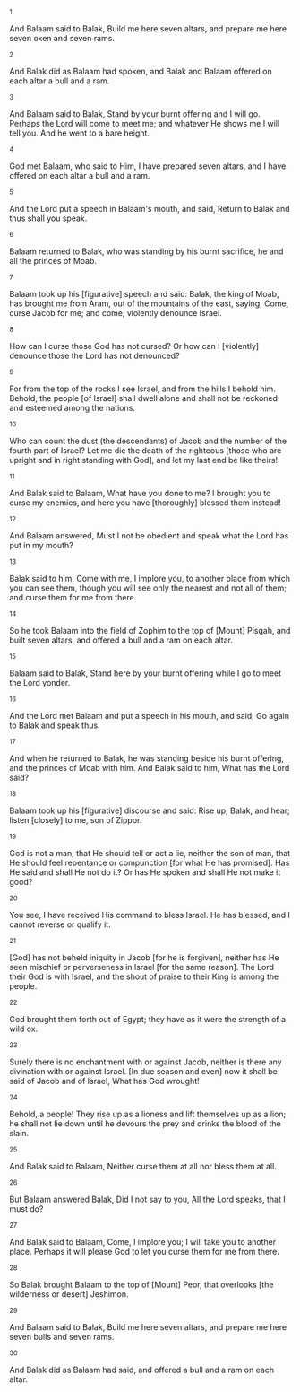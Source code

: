 <sup>1</sup> 

And Balaam said to Balak, Build me here seven altars, and prepare me here seven oxen and seven rams. 

<sup>2</sup> 

And Balak did as Balaam had spoken, and Balak and Balaam offered on each altar a bull and a ram. 

<sup>3</sup> 

And Balaam said to Balak, Stand by your burnt offering and I will go. Perhaps the Lord will come to meet me; and whatever He shows me I will tell you. And he went to a bare height. 

<sup>4</sup> 

God met Balaam, who said to Him, I have prepared seven altars, and I have offered on each altar a bull and a ram. 

<sup>5</sup> 

And the Lord put a speech in Balaam's mouth, and said, Return to Balak and thus shall you speak. 

<sup>6</sup> 

Balaam returned to Balak, who was standing by his burnt sacrifice, he and all the princes of Moab. 

<sup>7</sup> 

Balaam took up his [figurative] speech and said: Balak, the king of Moab, has brought me from Aram, out of the mountains of the east, saying, Come, curse Jacob for me; and come, violently denounce Israel. 

<sup>8</sup> 

How can I curse those God has not cursed? Or how can I [violently] denounce those the Lord has not denounced? 

<sup>9</sup> 

For from the top of the rocks I see Israel, and from the hills I behold him. Behold, the people [of Israel] shall dwell alone and shall not be reckoned and esteemed among the nations. 

<sup>10</sup> 

Who can count the dust (the descendants) of Jacob and the number of the fourth part of Israel? Let me die the death of the righteous [those who are upright and in right standing with God], and let my last end be like theirs! 

<sup>11</sup> 

And Balak said to Balaam, What have you done to me? I brought you to curse my enemies, and here you have [thoroughly] blessed them instead! 

<sup>12</sup> 

And Balaam answered, Must I not be obedient and speak what the Lord has put in my mouth? 

<sup>13</sup> 

Balak said to him, Come with me, I implore you, to another place from which you can see them, though you will see only the nearest and not all of them; and curse them for me from there. 

<sup>14</sup> 

So he took Balaam into the field of Zophim to the top of [Mount] Pisgah, and built seven altars, and offered a bull and a ram on each altar. 

<sup>15</sup> 

Balaam said to Balak, Stand here by your burnt offering while I go to meet the Lord yonder. 

<sup>16</sup> 

And the Lord met Balaam and put a speech in his mouth, and said, Go again to Balak and speak thus. 

<sup>17</sup> 

And when he returned to Balak, he was standing beside his burnt offering, and the princes of Moab with him. And Balak said to him, What has the Lord said? 

<sup>18</sup> 

Balaam took up his [figurative] discourse and said: Rise up, Balak, and hear; listen [closely] to me, son of Zippor. 

<sup>19</sup> 

God is not a man, that He should tell or act a lie, neither the son of man, that He should feel repentance or compunction [for what He has promised]. Has He said and shall He not do it? Or has He spoken and shall He not make it good? 

<sup>20</sup> 

You see, I have received His command to bless Israel. He has blessed, and I cannot reverse or qualify it. 

<sup>21</sup> 

[God] has not beheld iniquity in Jacob [for he is forgiven], neither has He seen mischief or perverseness in Israel [for the same reason]. The Lord their God is with Israel, and the shout of praise to their King is among the people. 

<sup>22</sup> 

God brought them forth out of Egypt; they have as it were the strength of a wild ox. 

<sup>23</sup> 

Surely there is no enchantment with or against Jacob, neither is there any divination with or against Israel. [In due season and even] now it shall be said of Jacob and of Israel, What has God wrought! 

<sup>24</sup> 

Behold, a people! They rise up as a lioness and lift themselves up as a lion; he shall not lie down until he devours the prey and drinks the blood of the slain. 

<sup>25</sup> 

And Balak said to Balaam, Neither curse them at all nor bless them at all. 

<sup>26</sup> 

But Balaam answered Balak, Did I not say to you, All the Lord speaks, that I must do? 

<sup>27</sup> 

And Balak said to Balaam, Come, I implore you; I will take you to another place. Perhaps it will please God to let you curse them for me from there. 

<sup>28</sup> 

So Balak brought Balaam to the top of [Mount] Peor, that overlooks [the wilderness or desert] Jeshimon. 

<sup>29</sup> 

And Balaam said to Balak, Build me here seven altars, and prepare me here seven bulls and seven rams. 

<sup>30</sup> 

And Balak did as Balaam had said, and offered a bull and a ram on each altar.